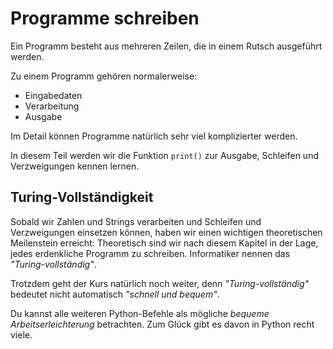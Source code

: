 
# Programme schreiben

Ein Programm besteht aus mehreren Zeilen, die in einem Rutsch ausgeführt werden.

Zu einem Programm gehören normalerweise:

* Eingabedaten
* Verarbeitung
* Ausgabe

Im Detail können Programme natürlich sehr viel komplizierter werden.

In diesem Teil werden wir die Funktion `print()` zur Ausgabe, Schleifen und Verzweigungen kennen lernen.

## Turing-Vollständigkeit

Sobald wir Zahlen und Strings verarbeiten und Schleifen und Verzweigungen einsetzen können, haben wir einen wichtigen theoretischen Meilenstein erreicht: Theoretisch sind wir nach diesem Kapitel in der Lage, jedes erdenkliche Programm zu schreiben. Informatiker nennen das *"Turing-vollständig"*. 

Trotzdem geht der Kurs natürlich noch weiter, denn *"Turing-vollständig"* bedeutet nicht automatisch *"schnell und bequem"*.

Du kannst alle weiteren Python-Befehle als mögliche *bequeme Arbeitserleichterung* betrachten. Zum Glück gibt es davon in Python recht viele.
